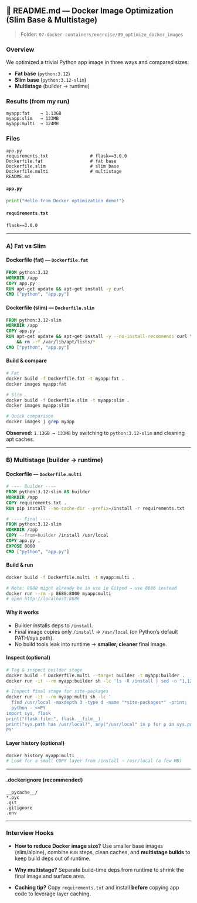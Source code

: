 ## 📄 README.md — Docker Image Optimization (Slim Base & Multistage)

> Folder: `07-docker-containers/exercise/09_optimize_docker_images`

### Overview

We optimized a trivial Python app image in three ways and compared sizes:

* **Fat base** (`python:3.12`)
* **Slim base** (`python:3.12-slim`)
* **Multistage** (builder → runtime)

### Results (from my run)

```
myapp:fat    → 1.13GB
myapp:slim   → 133MB
myapp:multi  → 124MB
```

### Files

```
app.py
requirements.txt                # flask==3.0.0
Dockerfile.fat                  # fat base
Dockerfile.slim                 # slim base
Dockerfile.multi                # multistage
README.md
```

#### `app.py`

```python
print("Hello from Docker optimization demo!")
```

#### `requirements.txt`

```txt
flask==3.0.0
```

---

### A) Fat vs Slim

#### Dockerfile (fat) — `Dockerfile.fat`

```dockerfile
FROM python:3.12
WORKDIR /app
COPY app.py .
RUN apt-get update && apt-get install -y curl
CMD ["python", "app.py"]
```

#### Dockerfile (slim) — `Dockerfile.slim`

```dockerfile
FROM python:3.12-slim
WORKDIR /app
COPY app.py .
RUN apt-get update && apt-get install -y --no-install-recommends curl \
    && rm -rf /var/lib/apt/lists/*
CMD ["python", "app.py"]
```

#### Build & compare

```bash
# Fat
docker build -f Dockerfile.fat -t myapp:fat .
docker images myapp:fat

# Slim
docker build -f Dockerfile.slim -t myapp:slim .
docker images myapp:slim

# Quick comparison
docker images | grep myapp
```

**Observed:** `1.13GB → 133MB` by switching to `python:3.12-slim` and cleaning apt caches.

---

### B) Multistage (builder → runtime)

#### Dockerfile — `Dockerfile.multi`

```dockerfile
# ---- Builder ----
FROM python:3.12-slim AS builder
WORKDIR /app
COPY requirements.txt .
RUN pip install --no-cache-dir --prefix=/install -r requirements.txt

# ---- Final ----
FROM python:3.12-slim
WORKDIR /app
COPY --from=builder /install /usr/local
COPY app.py .
EXPOSE 8000
CMD ["python", "app.py"]
```

#### Build & run

```bash
docker build -f Dockerfile.multi -t myapp:multi .

# Note: 8080 might already be in use in Gitpod → use 8686 instead
docker run --rm -p 8686:8000 myapp:multi
# open http://localhost:8686
```

#### Why it works

* Builder installs deps to `/install`.
* Final image copies only `/install` → `/usr/local` (on Python’s default PATH/sys.path).
* No build tools leak into runtime → **smaller, cleaner** final image.

#### Inspect (optional)

```bash
# Tag & inspect builder stage
docker build -f Dockerfile.multi --target builder -t myapp:builder .
docker run -it --rm myapp:builder sh -lc 'ls -R /install | sed -n "1,120p"'

# Inspect final stage for site-packages
docker run -it --rm myapp:multi sh -lc '
  find /usr/local -maxdepth 3 -type d -name "*site-packages*" -print;
  python - <<PY
import sys, flask
print("flask file:", flask.__file__)
print("sys.path has /usr/local?", any("/usr/local" in p for p in sys.path))
PY'
```

#### Layer history (optional)

```bash
docker history myapp:multi
# Look for a small COPY layer from /install → /usr/local (a few MB)
```

---

#### .dockerignore (recommended)

```
__pycache__/
*.pyc
.git
.gitignore
.env
```

---

### Interview Hooks

* **How to reduce Docker image size?**
  Use smaller base images (slim/alpine), combine `RUN` steps, clean caches, and **multistage builds** to keep build deps out of runtime.

* **Why multistage?**
  Separate build-time deps from runtime to shrink the final image and surface area.

* **Caching tip?**
  Copy `requirements.txt` and install **before** copying app code to leverage layer caching.

